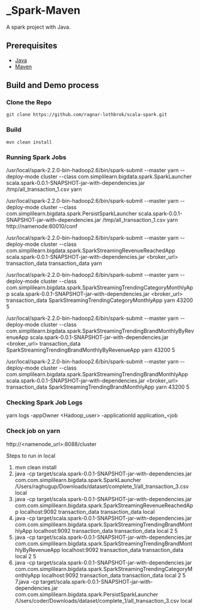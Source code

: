 # _Spark-Maven
A spark project with Java.

## Prerequisites
- [Java](https://java.com/en/download/)
- [Maven](https://maven.apache.org/)

## Build and Demo process

### Clone the Repo
`git clone https://github.com/ragnar-lothbrok/scala-spark.git`

### Build
`mvn clean install`

### Running Spark Jobs

/usr/local/spark-2.2.0-bin-hadoop2.6/bin/spark-submit --master yarn --deploy-mode cluster --class com.simplilearn.bigdata.spark.SparkLauncher scala.spark-0.0.1-SNAPSHOT-jar-with-dependencies.jar /tmp/all_transaction_1.csv yarn


/usr/local/spark-2.2.0-bin-hadoop2.6/bin/spark-submit --master yarn --deploy-mode cluster --class com.simplilearn.bigdata.spark.PersistSparkLauncher scala.spark-0.0.1-SNAPSHOT-jar-with-dependencies.jar /tmp/all_transaction_1.csv yarn http://namenode:60010/conf

/usr/local/spark-2.2.0-bin-hadoop2.6/bin/spark-submit --master yarn --deploy-mode cluster --class com.simplilearn.bigdata.spark.SparkStreamingRevenueReachedApp scala.spark-0.0.1-SNAPSHOT-jar-with-dependencies.jar <broker_url> transaction_data transaction_data yarn



/usr/local/spark-2.2.0-bin-hadoop2.6/bin/spark-submit --master yarn --deploy-mode cluster --class com.simplilearn.bigdata.spark.SparkStreamingTrendingCategoryMonthlyApp scala.spark-0.0.1-SNAPSHOT-jar-with-dependencies.jar <broker_url> transaction_data SparkStreamingTrendingCategoryMonthlyApp yarn 43200 5


/usr/local/spark-2.2.0-bin-hadoop2.6/bin/spark-submit --master yarn --deploy-mode cluster --class com.simplilearn.bigdata.spark.SparkStreamingTrendingBrandMonthlyByRevenueApp scala.spark-0.0.1-SNAPSHOT-jar-with-dependencies.jar <broker_url>  transaction_data SparkStreamingTrendingBrandMonthlyByRevenueApp yarn 43200 5


/usr/local/spark-2.2.0-bin-hadoop2.6/bin/spark-submit --master yarn --deploy-mode cluster --class com.simplilearn.bigdata.spark.SparkStreamingTrendingBrandMonthlyApp scala.spark-0.0.1-SNAPSHOT-jar-with-dependencies.jar <broker_url>  transaction_data SparkStreamingTrendingBrandMonthlyApp yarn 43200 5

### Checking Spark Job Logs
yarn logs -appOwner <Hadoop_user> -applicationId application_<job

###  Check job on yarn
http://<namenode_url>:8088/cluster


Steps to run in local

1. mvn clean install
2. java -cp target/scala.spark-0.0.1-SNAPSHOT-jar-with-dependencies.jar  com.com.simplilearn.bigdata.spark.SparkLauncher /Users/raghugup/Downloads/dataset/complete_1/all_transaction_3.csv local
3. java -cp  target/scala.spark-0.0.1-SNAPSHOT-jar-with-dependencies.jar  com.com.simplilearn.bigdata.spark.SparkStreamingRevenueReachedApp localhost:9092 transaction_data transaction_data local
4. java -cp  target/scala.spark-0.0.1-SNAPSHOT-jar-with-dependencies.jar  com.com.simplilearn.bigdata.spark.SparkStreamingTrendingBrandMonthlyApp localhost:9092 transaction_data transaction_data local 2 5
5. java -cp  target/scala.spark-0.0.1-SNAPSHOT-jar-with-dependencies.jar  com.com.simplilearn.bigdata.spark.SparkStreamingTrendingBrandMonthlyByRevenueApp localhost:9092 transaction_data transaction_data local 2 5
6. java -cp  target/scala.spark-0.0.1-SNAPSHOT-jar-with-dependencies.jar  com.com.simplilearn.bigdata.spark.SparkStreamingTrendingCategoryMonthlyApp localhost:9092 transaction_data transaction_data local 2 5
7.java -cp  target/scala.spark-0.0.1-SNAPSHOT-jar-with-dependencies.jar  com.com.simplilearn.bigdata.spark.PersistSparkLauncher /Users/coder/Downloads/dataset/complete_1/all_transaction_3.csv local <namenodes>
